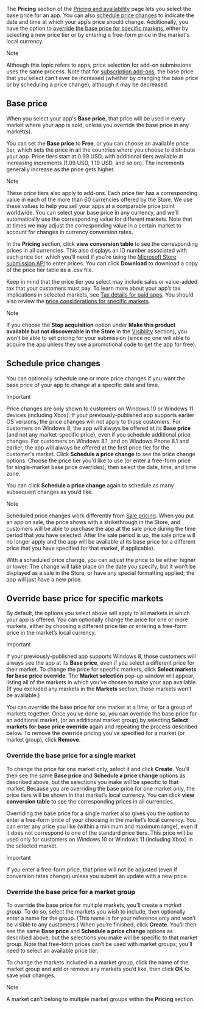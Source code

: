 The **Pricing** section of the [Pricing and availability](../../../apps/publish/publish-your-app/price-and-availability.md) page lets you select the base price for an app. You can also [schedule price changes](#schedule-price-changes) to indicate the date and time at which your app’s price should change. Additionally, you have the option to [override the base price for specific markets](#override-base-price-for-specific-markets), either by selecting a new price tier or by entering a free-form price in the market's local currency.

> [!NOTE]
> Although this topic refers to apps, price selection for add-on submissions uses the same process. Note that for [subscription add-ons](/uwp/monetize/enable-subscription-add-ons-for-your-app), the base price that you select can't ever be increased (whether by changing the base price or by scheduling a price change), although it may be decreased.

## Base price

When you select your app's **Base price**, that price will be used in every market where your app is sold, unless you override the base price in any market(s).

You can set the **Base price** to **Free**, or you can choose an available price tier, which sets the price in all the countries where you choose to distribute your app. Price tiers start at 0.99 USD, with additional tiers available at increasing increments (1.09 USD, 1.19 USD, and so on). The increments generally increase as the price gets higher.

> [!NOTE]
> These price tiers also apply to add-ons.
Each  price tier has a corresponding value in each of the more than 60 currencies offered by the Store. We use these values to help you sell your apps at a comparable price point worldwide. You can select your base price in any currency, and we’ll automatically use the corresponding value for different markets. Note that at times we may adjust the corresponding value in a certain market to account for changes in currency conversion rates.

In the **Pricing** section, click **view conversion table** to see the corresponding prices in all currencies. This also displays an ID number associated with each price tier, which you’ll need if you're using the [Microsoft Store submission API](/uwp/monetize/manage-app-submissions#price-tiers) to enter prices. You can click **Download** to download a copy of the price tier table as a .csv file.

Keep in mind that the price tier you select may include sales or value-added tax that your customers must pay. To learn more about your app’s tax implications in selected markets, see [Tax details for paid apps](/partner-center/tax-details-marketplace). You should also review the [price considerations for specific markets](../../../apps/publish/publish-your-app/market-selection.md#price-considerations-for-specific-markets).

> [!NOTE]
> If you choose the **Stop acquisition** option under **Make this product available but not discoverable in the Store** in the [Visibility](../../../apps/publish/publish-your-app/visibility-options.md#discoverability) section), you won't be able to set pricing for your submission (since no one will able to acquire the app unless they use a promotional code to get the app for free).

## Schedule price changes

You can optionally schedule one or more price changes if you want the base price of your app to change at a specific date and time.

> [!IMPORTANT]
> Price changes are only shown to customers on Windows 10 or Windows 11 devices (including Xbox). If your previously-published app supports earlier OS versions, the price changes will not apply to those customers. For customers on Windows 8, the app will always be offered at its **Base price** (and not any market-specific price), even if you schedule additional price changes. For customers on Windows 8.1, and on Windows Phone 8.1 and earlier, the app will always be offered at the first price tier for the customer's market.
Click **Schedule a price change** to see the price change options. Choose the price tier you’d like to use (or enter a free-form price for single-market base price overrides), then select the date, time, and time zone.

You can click **Schedule a price change** again to schedule as many subsequent changes as you’d like.

> [!NOTE]
> Scheduled price changes work differently from [Sale pricing](/uwp/publish/put-apps-and-add-ons-on-sale). When you put an app on sale, the price shows with a strikethrough in the Store, and customers will be able to purchase the app at the sale price during the time period that you have selected. After the sale period is up, the sale price will no longer apply and the app will be available at its base price (or a different price that you have specified for that market, if applicable).
>
> With a scheduled price change, you can adjust the price to be either higher or lower. The change will take place on the date you specify, but it won’t be displayed as a sale in the Store, or have any special formatting applied; the app will just have a new price.

## Override base price for specific markets

By default, the options you select above will apply to all markets in which your app is offered. You can optionally change the price for one or more markets, either by choosing a different price tier or entering a free-form price in the market’s local currency.

> [!IMPORTANT]
> If your previously-published app supports Windows 8, those customers will always see the app at its **Base price**, even if you select a different price for their market.
To change the price for specific markets, click **Select markets for base price override**. The **Market selection** pop-up window will appear, listing all of the markets in which you’ve chosen to make your app available. (If you excluded any markets in the **Markets** section, those markets won't be available.)

You can override the base price for one market at a time, or for a group of markets together. Once you’ve done so, you can override the base price for an additional market, (or an additional market group) by selecting **Select markets for base price override** again and repeating the process described below. To remove the override pricing you’ve specified for a market (or market group), click **Remove**.

### Override the base price for a single market

To change the price for one market only, select it and click **Create**. You’ll then see the same **Base price** and **Schedule a price change** options as described above, but the selections you make will be specific to that market. Because you are overriding the base  price for one market only, the price tiers will be shown in that market’s local currency. You can click **view conversion table** to see the corresponding prices in all currencies.

Overriding the base price for a single market also gives you the option to enter a free-form price of your choosing in the market’s local currency. You can enter any price you like (within a minimum and maximum range), even if it does not correspond to one of the standard price tiers. This price will be used only for customers on Windows 10 or Windows 11 (including Xbox) in the selected market.

> [!IMPORTANT]
> If you enter a free-form price, that price will not be adjusted (even if conversion rates change) unless you submit an update with a new price.

### Override the base price for a market group

To override the base price for multiple markets, you’ll create a *market group*. To do so, select the markets you wish to include, then optionally enter a name for the group. (This name is for your reference only and won’t be visible to any customers.) When you’re finished, click **Create**. You’ll then see the same **Base price** and **Schedule a price change** options as described above, but the selections you make will be specific to that market group. Note that free-form prices can’t be used with market groups; you’ll need to select an available price tier.

To change the markets included in a market group, click the name of the market group and add or remove any markets you’d like, then click **OK** to save your changes.

> [!NOTE]
> A market can’t belong to multiple market groups within the **Pricing** section.
